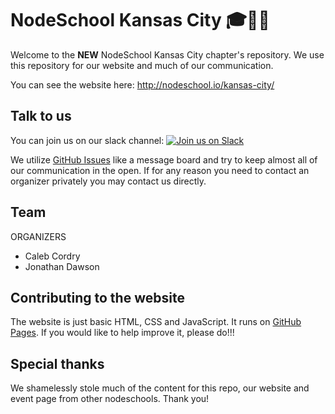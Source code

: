 # NodeSchool Kansas City 🎓🏫🎒

Welcome to the **NEW** NodeSchool Kansas City chapter's repository. We use this
repository for our website and much of our communication.

You can see the website here: http://nodeschool.io/kansas-city/


## Talk to us
You can join us on our slack channel:
[![Join us on Slack](https://nodeschool-kc.herokuapp.com/badge.svg)](https://nodeschool-kc.herokuapp.com/)




We utilize [GitHub Issues](https://github.com/nodeschool/kansas-city/issues)
like a message board and try to keep almost all of our communication in the open. If
for any reason you need to contact an organizer privately you may contact us
directly.


## Team
  ORGANIZERS
 - Caleb Cordry
 - Jonathan Dawson


## Contributing to the website

The website is just basic HTML, CSS and JavaScript. It runs on [GitHub
Pages](https://pages.github.com/). If you would like to help improve it,
please do!!!


## Special thanks

We shamelessly stole much of the content for this repo, our website and event
page from other nodeschools. Thank you!
